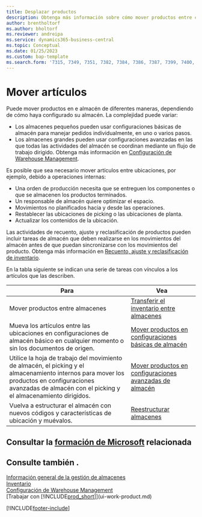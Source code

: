 ```yaml
---
title: Desplazar productos
description: Obtenga más información sobre cómo mover productos entre contenedores en el almacén.
author: brentholtorf
ms.author: bholtorf
ms.reviewer: andreipa
ms.service: dynamics365-business-central
ms.topic: Conceptual
ms.date: 01/25/2023
ms.custom: bap-template
ms.search.form: '7315, 7349, 7351, 7382, 7384, 7386, 7387, 7399, 7400, 9314, 9330, 9345'
---
```

# <a name="moving-items" />Mover artículos

Puede mover productos en e almacén de diferentes maneras, dependiendo de cómo haya configurado su almacén. La complejidad puede variar:

* Los almacenes pequeños pueden usar configuraciones básicas de almacén para manejar pedidos individualmente, en uno o varios pasos.
* Los almacenes grandes pueden usar configuraciones avanzadas en las que todas las actividades del almacén se coordinan mediante un flujo de trabajo dirigido. Obtenga más información en [Configuración de Warehouse Management](warehouse-setup-warehouse.md).

Es posible que sea necesario mover artículos entre ubicaciones, por ejemplo, debido a operaciones internas:

* Una orden de producción necesita que se entreguen los componentes o que se almacenen los productos terminados.
* Un responsable de almacén quiere optimizar el espacio.
* Movimientos no planificados hacia y desde las operaciones.
* Restablecer las ubicaciones de picking o las ubicaciones de planta.
* Actualizar los contenidos de la ubicación.

Las actividades de recuento, ajuste y reclasificación de productos pueden incluir tareas de almacén que deben realizarse en los movimientos del almacén antes de que puedan sincronizarse con los movimientos del producto. Obtenga más información en [Recuento, ajuste y reclasificación de inventario](inventory-how-count-adjust-reclassify.md).  

 En la tabla siguiente se indican una serie de tareas con vínculos a los artículos que las describen.

|**Para**|**Vea**|  
|------------|-------------|  
|Mover productos entre almacenes|[Transferir el inventario entre almacenes](inventory-how-transfer-between-locations.md)|
|Mueva los artículos entre las ubicaciones en configuraciones de almacén básico en cualquier momento o sin los documentos de origen.|[Mover productos en configuraciones básicas de almacén](warehouse-how-to-move-items-ad-hoc-in-basic-warehousing.md)|
|Utilice la hoja de trabajo del movimiento de almacén, el picking y el almacenamiento internos para mover los productos en configuraciones avanzadas de almacén con el picking y el almacenamiento dirigidos.|[Mover productos en configuraciones avanzadas de almacén](warehouse-how-to-move-items-in-advanced-warehousing.md)|  
|Vuelva a estructurar el almacén con nuevos códigos y características de ubicación y muévalos.|[Reestructurar almacenes](warehouse-how-to-restructure-warehouses.md)|  

## <a name="see-related-microsoft-trainingtrainingmodulesmanage-internal-warehouse-processes" />Consultar la [formación de Microsoft](/training/modules/manage-internal-warehouse-processes/) relacionada

## <a name="see-also" />Consulte también .

[Información general de la gestión de almacenes](design-details-warehouse-management.md)  
[Inventario](inventory-manage-inventory.md)  
[Configuración de Warehouse Management](warehouse-setup-warehouse.md)  
[Trabajar con [!INCLUDE[prod_short](includes/prod_short.md)]](ui-work-product.md)


[!INCLUDE[footer-include](includes/footer-banner.md)]
